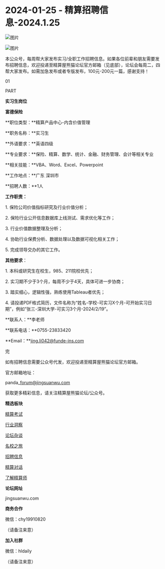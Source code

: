 # 2024-01-25 - 精算招聘信息-2024.1.25

![图片](https://mmbiz.qpic.cn/mmbiz_jpg/PVTr5cqOmdsiaicIRGthO3IhpdkibrFUWVU1xAtP9ZY24c0vAhCVJo55thjfrfia19NvibyVvich2UW9I8vGCty5LxNw/640?wx_fmt=jpeg&tp=webp&wxfrom=5&wx_lazy=1)

![图片](https://mmbiz.qpic.cn/mmbiz_png/7QRTvkK2qC63c02mKcsfAaJ8sNcicTvg22UkHHibvKiasFS9FS6E4FeV0Dibe7as7h4tm8p7EfNfI06adlGbL2icYjw/640?wx_fmt=png&tp=webp&wxfrom=5&wx_lazy=1)

本公众号，每周帮大家发布实习/全职工作招聘信息。如果各位前辈和朋友需要发布招聘信息，欢迎投递至精算屋熊猫论坛官方邮箱（见底部），论坛会每周二，四帮大家发布。如需加急发布或者专版发布，100元-200元一篇，感谢支持！

01

PART

**实习生岗位**

**富德保险**

**职位类型：**精算产品中心-内含价值管理

**职务名称：**实习生

**外语要求：**英语四级

**专业要求：**保险、精算、数学、统计、金融、财务管理、会计等相关专业

**相关技能：**VBA、Word、Excel、Powerpoint

**工作地点：**广东 深圳市

**招聘人数：**1人

**工作职责：**

1. 保险公司价值指标研究及行业价值分析；

2. 保险行业公开信息数据库上线测试、需求优化等工作；

3. 行业价值数据整理及分析；

4. 协助行业保费分析、数据处理以及数据可视化相关工作；

5. 完成领导交办的其它工作。

**其他要求**：

1. 本科或研究生在校生，985、211院校优先；

2. 实习期不少于3个月，每周不少于4天，具体可进一步协商；

3. 踏实细心，逻辑性强，熟练使用Tableau者优先；

4. 请投递PDF格式简历，文件名称为“姓名-学校-可实习X个月-可开始实习日期”，例如“张三-深圳大学-可实习3个月-2024/2/19”。

**联系人：**李老师

**联系电话：**0755-23833420

**Email：**jing.li042@funde-ins.com


完

如有招聘信息需要公众号代发，欢迎投递至精算屋熊猫论坛官方邮箱。

官方邮箱地址：

panda\_forum@jingsuanwu.com

获取更多精彩信息，请关注精算屋熊猫论坛/公众号。

**精选板块**

[精算考试](https://mp.weixin.qq.com/mp/appmsgalbum?__biz=Mzg5NzkwMTMzMA==&action=getalbum&album_id=2804960172988448769#wechat_redirect)

[行业洞察](https://mp.weixin.qq.com/mp/appmsgalbum?__biz=Mzg5NzkwMTMzMA==&action=getalbum&album_id=2804965799378829313#wechat_redirect)

[论坛杂谈](https://mp.weixin.qq.com/mp/appmsgalbum?__biz=Mzg5NzkwMTMzMA==&action=getalbum&album_id=2804979947286315009#wechat_redirect)

[名校之旅](https://mp.weixin.qq.com/mp/appmsgalbum?__biz=Mzg5NzkwMTMzMA==&action=getalbum&album_id=2804975288236654595#wechat_redirect)

[招聘信息](https://mp.weixin.qq.com/mp/appmsgalbum?__biz=Mzg5NzkwMTMzMA==&action=getalbum&album_id=2809916434738069507#wechat_redirect)

[精算对话](https://mp.weixin.qq.com/mp/appmsgalbum?__biz=Mzg5NzkwMTMzMA==&action=getalbum&album_id=3028246288796221446#wechat_redirect)

[了解精算师](https://mp.weixin.qq.com/mp/appmsgalbum?__biz=Mzg5NzkwMTMzMA==&action=getalbum&album_id=2804971247444180995#wechat_redirect)

**论坛网址**

jingsuanwu.com

**商务合作**

微信：chy19910820

（请备注来意）

**加入社群**

微信：hldaily

（请备注来意）